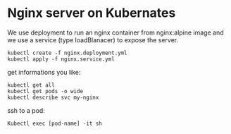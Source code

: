 # Nginx server on Kubernates
We use deployment to run an nginx container from nginx:alpine image and we use a  service (type loadBlanacer) to expose the server.

```
kubectl create -f nginx.deployment.yml
kubectl apply -f nginx.service.yml
```

get informations you like:
```
kubectl get all
kubectl get pods -o wide
kubectl describe svc my-nginx
```


ssh to a pod:
```
Kubectl exec [pod-name] -it sh
```
